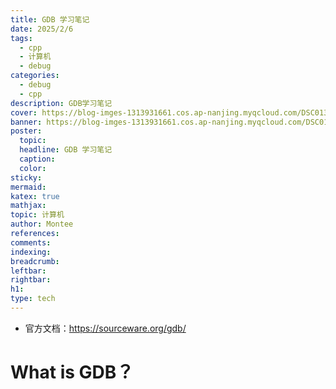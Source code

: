 ```yaml
---
title: GDB 学习笔记
date: 2025/2/6
tags:
  - cpp
  - 计算机
  - debug
categories:
  - debug
  - cpp
description: GDB学习笔记
cover: https://blog-imges-1313931661.cos.ap-nanjing.myqcloud.com/DSC01346.jpg
banner: https://blog-imges-1313931661.cos.ap-nanjing.myqcloud.com/DSC01346.jpg
poster:
  topic: 
  headline: GDB 学习笔记
  caption: 
  color: 
sticky: 
mermaid: 
katex: true
mathjax: 
topic: 计算机
author: Montee
references: 
comments: 
indexing: 
breadcrumb: 
leftbar: 
rightbar: 
h1: 
type: tech
---
```


* 官方文档：https://sourceware.org/gdb/


# What is GDB？

